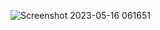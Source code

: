 ![Screenshot 2023-05-16 061651](https://github.com/Jainam1182s/Java-Programs/assets/128902428/53a284ce-ee77-4b8a-9a51-e43f69ff3e37)
